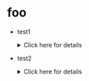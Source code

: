# foo

* test1 <details><summary>Click here for details</summary>
  * foo
    - bar
    - baz
  * eggs
    - spam
    - ham
  </details>

* test2 <details><summary>Click here for details</summary>
  * foo
    - bar
    - baz
  * eggs
    - spam
    - ham
  </details>
